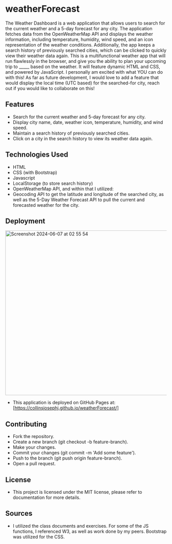 # weatherForecast
The Weather Dashboard is a web application that allows users to search for the current weather and a 5-day forecast for any city. The application fetches data from the OpenWeatherMap API and displays the weather information, including temperature, humidity, wind speed, and an icon representation of the weather conditions. Additionally, the app keeps a search history of previously searched cities, which can be clicked to quickly view their weather data again. This is a multifunctional weather app that will run flawlessly in the browser, and give you the ability to plan your upcoming trip to _____ based on the weather. It will feature dynamic HTML and CSS, and powered by JavaScript. I personally am excited with what YOU can do with this! As far as future development, I would love to add a feature that would display the local time (UTC based) for the searched-for city, reach out if you would like to collaborate on this!

## Features
 - Search for the current weather and 5-day forecast for any city.
 - Display city name, date, weather icon, temperature, humidity, and wind speed.
 - Maintain a search history of previously searched cities.
 - Click on a city in the search history to view its weather data again.

## Technologies Used
 - HTML
 - CSS (with Bootstrap)
 - Javascript
 - LocalStorage (to store search history)
 - OpenWeatherMap API, and within that I utilized:
 - Geocoding API to get the latitude and longitude of the searched city, as well as the 5-Day Weather Forecast API to pull the current and forecasted weather for the city.

## Deployment
<img width="515" alt="Screenshot 2024-06-07 at 02 55 54" src="https://github.com/collinsjosephj/weatherForecast/assets/156174614/6fa07780-046d-4a26-b178-f7fb31f680f4">

 - This application is deployed on GitHub Pages at: [https://collinsjosephj.github.io/weatherForecast/]

## Contributing 
 - Fork the repository.
 - Create a new branch (git checkout -b feature-branch).
 - Make your changes.
 - Commit your changes (git commit -m 'Add some feature').
 - Push to the branch (git push origin feature-branch).
 - Open a pull request.

## License
 - This project is licensed under the MIT license, please refer to documentation for more details. 

## Sources
 - I utilized the class documents and exercises. For some of the JS functions, I referenced W3, as well as work done by my peers. Bootstrap was utilized for the CSS. 
